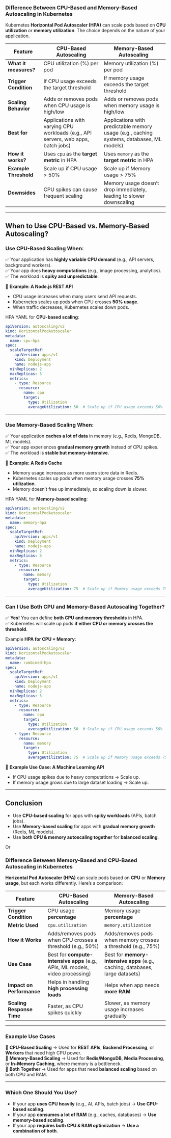 ### **Difference Between CPU-Based and Memory-Based Autoscaling in Kubernetes**  

Kubernetes **Horizontal Pod Autoscaler (HPA)** can scale pods based on **CPU utilization** or **memory utilization**. The choice depends on the nature of your application.

| **Feature**        | **CPU-Based Autoscaling** | **Memory-Based Autoscaling** |
|--------------------|-------------------------|------------------------------|
| **What it measures?** | CPU utilization (%) per pod | Memory utilization (%) per pod |
| **Trigger Condition** | If CPU usage exceeds the target threshold | If memory usage exceeds the target threshold |
| **Scaling Behavior** | Adds or removes pods when CPU usage is high/low | Adds or removes pods when memory usage is high/low |
| **Best for** | Applications with varying CPU workloads (e.g., API servers, web apps, batch jobs) | Applications with predictable memory usage (e.g., caching systems, databases, ML models) |
| **How it works?** | Uses `cpu` as the **target metric** in HPA | Uses `memory` as the **target metric** in HPA |
| **Example Threshold** | Scale up if CPU usage > 50% | Scale up if Memory usage > 75% |
| **Downsides** | CPU spikes can cause frequent scaling | Memory usage doesn’t drop immediately, leading to slower downscaling |

---

## **When to Use CPU-Based vs. Memory-Based Autoscaling?**
### **Use CPU-Based Scaling When:**
✅ Your application has **highly variable CPU demand** (e.g., API servers, background workers).  
✅ Your app does **heavy computations** (e.g., image processing, analytics).  
✅ The workload is **spiky and unpredictable**.  

📌 **Example: A Node.js REST API**  
- CPU usage increases when many users send API requests.  
- Kubernetes scales up pods when CPU crosses **50% usage**.  
- When traffic decreases, Kubernetes scales down pods.  

HPA YAML for **CPU-based scaling**:
```yaml
apiVersion: autoscaling/v2
kind: HorizontalPodAutoscaler
metadata:
  name: cpu-hpa
spec:
  scaleTargetRef:
    apiVersion: apps/v1
    kind: Deployment
    name: nodejs-app
  minReplicas: 2
  maxReplicas: 5
  metrics:
    - type: Resource
      resource:
        name: cpu
        target:
          type: Utilization
          averageUtilization: 50  # Scale up if CPU usage exceeds 50%
```

---

### **Use Memory-Based Scaling When:**
✅ Your application **caches a lot of data** in memory (e.g., Redis, MongoDB, ML models).  
✅ Your app experiences **gradual memory growth** instead of CPU spikes.  
✅ The workload is **stable but memory-intensive**.  

📌 **Example: A Redis Cache**  
- Memory usage increases as more users store data in Redis.  
- Kubernetes scales up pods when memory usage crosses **75% utilization**.  
- Memory doesn’t free up immediately, so scaling down is slower.  

HPA YAML for **Memory-based scaling**:
```yaml
apiVersion: autoscaling/v2
kind: HorizontalPodAutoscaler
metadata:
  name: memory-hpa
spec:
  scaleTargetRef:
    apiVersion: apps/v1
    kind: Deployment
    name: nodejs-app
  minReplicas: 2
  maxReplicas: 5
  metrics:
    - type: Resource
      resource:
        name: memory
        target:
          type: Utilization
          averageUtilization: 75  # Scale up if Memory usage exceeds 75%
```

---

### **Can I Use Both CPU and Memory-Based Autoscaling Together?**
✅ **Yes!** You can define **both CPU and memory thresholds** in HPA.  
✅ Kubernetes will scale up pods **if either CPU or memory crosses the threshold**.  

Example **HPA for CPU + Memory**:
```yaml
apiVersion: autoscaling/v2
kind: HorizontalPodAutoscaler
metadata:
  name: combined-hpa
spec:
  scaleTargetRef:
    apiVersion: apps/v1
    kind: Deployment
    name: nodejs-app
  minReplicas: 2
  maxReplicas: 5
  metrics:
    - type: Resource
      resource:
        name: cpu
        target:
          type: Utilization
          averageUtilization: 50  # Scale up if CPU usage exceeds 50%
    - type: Resource
      resource:
        name: memory
        target:
          type: Utilization
          averageUtilization: 75  # Scale up if Memory usage exceeds 75%
```
📌 **Example Use Case: A Machine Learning API**
- If CPU usage spikes due to heavy computations → Scale up.  
- If memory usage grows due to large dataset loading → Scale up.  

---

## **Conclusion**
- Use **CPU-based scaling** for apps with **spiky workloads** (APIs, batch jobs).  
- Use **Memory-based scaling** for apps with **gradual memory growth** (Redis, ML models).  
- Use **both CPU & memory autoscaling together** for **balanced scaling**.  

Or

### **Difference Between Memory-Based and CPU-Based Autoscaling in Kubernetes**  

**Horizontal Pod Autoscaler (HPA)** can scale pods based on **CPU** or **Memory usage**, but each works differently. Here’s a comparison:

| **Feature**            | **CPU-Based Autoscaling** | **Memory-Based Autoscaling** |
|------------------------|--------------------------|------------------------------|
| **Trigger Condition**  | CPU usage **percentage** | Memory usage **percentage** |
| **Metric Used**       | `cpu.utilization` | `memory.utilization` |
| **How it Works**       | Adds/removes pods when CPU crosses a threshold (e.g., 50%) | Adds/removes pods when memory crosses a threshold (e.g., 75%) |
| **Use Case**          | Best for **compute-intensive apps** (e.g., APIs, ML models, video processing) | Best for **memory-intensive apps** (e.g., caching, databases, large datasets) |
| **Impact on Performance** | Helps in handling **high processing loads** | Helps when app needs **more RAM** |
| **Scaling Response Time** | Faster, as CPU spikes quickly | Slower, as memory usage increases gradually |

---

### **Example Use Cases**
📌 **CPU-Based Scaling** → Used for **REST APIs**, **Backend Processing**, or **Workers** that need high CPU power.  
📌 **Memory-Based Scaling** → Used for **Redis/MongoDB**, **Media Processing**, or **In-Memory Caching**, where memory is a bottleneck.  
📌 **Both Together** → Used for apps that need **balanced scaling** based on both CPU and RAM.

---

### **Which One Should You Use?**
- If your app **uses CPU heavily** (e.g., AI, APIs, batch jobs) → **Use CPU-based scaling**.
- If your app **consumes a lot of RAM** (e.g., caches, databases) → **Use memory-based scaling**.
- If your app **requires both CPU & RAM optimization** → **Use a combination of both**.